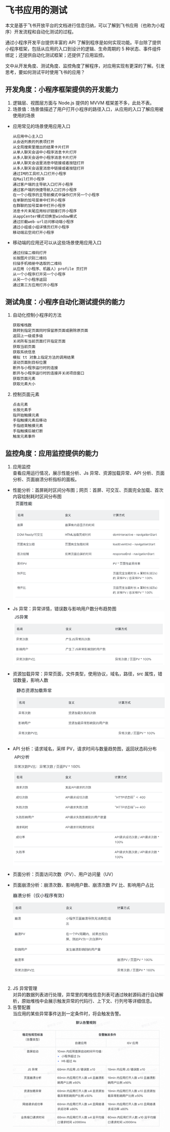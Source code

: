 # 飞书应用的测试 <!-- {docsify-ignore} -->
本文是基于飞书开放平台的文档进行信息归纳，可以了解到飞书应用（也称为小程序）开发流程和自动化测试的过程。        

通过小程序开发平台提供丰富的 API 了解到程序是如何实现功能。平台除了提供小程序框架，包括从应用的入口到设计的逻辑、生命周期的 5 种状态、事件组件绑定；还提供自动化测试框架；还提供了应用监控。                  

文中从开发角度、测试角度、监控角度了解程序，对应用实现有更深的了解。引发思考，要如何测试平时使用飞书的应用？        

## 开发角度：小程序框架提供的开发能力
1. 逻辑层、视图层方面与 Node.js 提供的 MVVM 框架差不多，此处不表。
2. 场景值：场景值描述了用户打开小程序的路径入口，从应用的入口了解应用被使用的场景
-  应用常见的场景使用应用入口
    ```jsx
    从应用中心主入口
    从会话列表的列表项打开
    从全局搜索里搜出的结果卡片打开
    从单人聊天会话中小程序消息卡片打开
    从多人聊天会话中小程序消息卡片打开
    从单人聊天会话里消息中链接或者按钮打开
    从多人聊天会话里消息中链接或者按钮打开
    通过IM的工具栏入口打开小程序
    在Mail打开小程序
    通过客户端的主导航入口打开小程序
    通过客户端的快捷导航入口打开小程序
    在一个小程序的主导航模式中操作打开另一个小程序
    在单聊的加号菜单中打开小程序
    在群聊的加号菜单中打开小程序
    消息卡片末尾应用标识链接打开小程序
    从appCenter模式切换至window模式
    通过拦截web-url访问移动端小程序
    通过小组或小组详情页打开小程序
    移动端云空间打开小程序
    ```
- 移动端的应用还可以从这些场景使用应用入口
    ```jsx
    通过扫描二维码打开
    长按图片识别二维码
    扫描手机相册中选取的二维码
    从应用（小程序、机器人）profile 页打开
    从一个小程序打开另一个小程序
    从另一个小程序返回
    通过第三方应用打开小程序
    ```

## 测试角度：小程序自动化测试提供的能力
1. 自动化控制小程序的方法
    ```jsx
    获取堆栈数
    跳转到指定页面同时保留原页面或删除原页面
    返回上一级或多级
    关闭所有当前页面打开指定页面
    获取当前页面
    获取系统信息
    模拟 tt 对象上指定方法的调用结果
    滚动页面到目标位置
    断开与小程序运行时的连接
    断开与小程序运行时的连接并关闭项目窗口
    获取页面元素
    获取元素大小
    ```
2. 控制页面元素
    ```jsx
    点击元素
    长按元素手
    指开始触摸元素
    手指触摸元素后移动
    手指结束触摸元素
    手指触摸后被打断
    触发元素事件
    ```

## 监控角度：应用监控提供的能力
1. 应用监控     
查看应用运行情况，展示性能分析、Js 异常、资源加载异常、API 分析、页面分析、页面崩溃分析指标的面板。
- 性能分析：首屏耗时区间分布图；网页：首屏、可交互、页面完全加载、首次内容绘制耗时区间分布图
![](_media/feishu1.png)

- Js 异常：异常详情，错误数与影响用户数分布趋势图
![](_media/feishu2.png)
- 资源加载异常：异常页面，文件类型，使用协议，域名，路径，src 属性，错误数量，影响人数
![](./_media/feishu3.png)
- API 分析：请求域名，采样 PV，请求时间与数量趋势图，返回状态码分布
![](_media/feishu4.png)
- 页面分析：页面访问次数（PV）、用户访问量（UV）
- 页面崩溃分析：崩溃次数、影响用户数、崩溃次数 PV 比、影响用户占比
![](_media/feishu5.png)
2. JS 异常管理      
对异的数据列表进行处理，异常里的堆栈信息列表可通过映射源码进行自动解析，原始堆栈中会展示触发异常的代码行、上下文、行列号等详细信息。
3. 告警配置     
当应用的某些异常事件达到一定条件时，将会触发告警。
![](_media/feishu6.png)